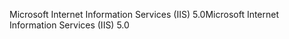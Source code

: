 <span data-ttu-id="13f65-101">Microsoft Internet Information Services (IIS) 5.0</span><span class="sxs-lookup"><span data-stu-id="13f65-101">Microsoft Internet Information Services (IIS) 5.0</span></span>